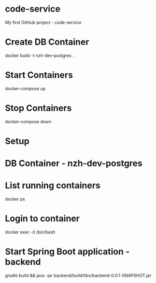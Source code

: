 # code-service
My first GitHub project - code-service

# Create DB Container
docker build -t nzh-dev-postgres .

# Start Containers
docker-compose up

# Stop Containers
docker-compose down

# Setup
# DB Container - nzh-dev-postgres

# List running containers
docker ps

# Login to container
docker exec -it <container id or name> /bin/bash

# Start Spring Boot application - backend
gradle build && java -jar backend/build/libs/backend-0.0.1-SNAPSHOT.jar